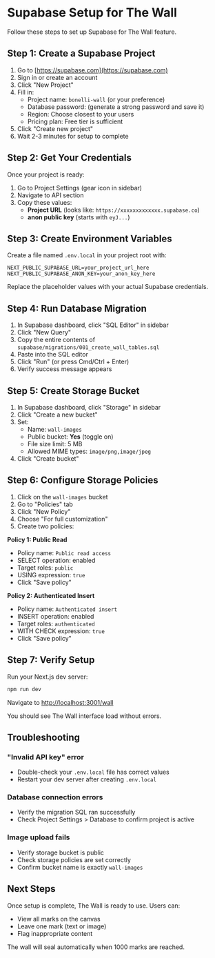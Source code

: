 # Supabase Setup for The Wall

Follow these steps to set up Supabase for The Wall feature.

## Step 1: Create a Supabase Project

1. Go to [https://supabase.com](https://supabase.com)
2. Sign in or create an account
3. Click "New Project"
4. Fill in:
   - Project name: `bonelli-wall` (or your preference)
   - Database password: (generate a strong password and save it)
   - Region: Choose closest to your users
   - Pricing plan: Free tier is sufficient
5. Click "Create new project"
6. Wait 2-3 minutes for setup to complete

## Step 2: Get Your Credentials

Once your project is ready:

1. Go to Project Settings (gear icon in sidebar)
2. Navigate to API section
3. Copy these values:
   - **Project URL** (looks like: `https://xxxxxxxxxxxxx.supabase.co`)
   - **anon public key** (starts with `eyJ...`)

## Step 3: Create Environment Variables

Create a file named `.env.local` in your project root with:

```env
NEXT_PUBLIC_SUPABASE_URL=your_project_url_here
NEXT_PUBLIC_SUPABASE_ANON_KEY=your_anon_key_here
```

Replace the placeholder values with your actual Supabase credentials.

## Step 4: Run Database Migration

1. In Supabase dashboard, click "SQL Editor" in sidebar
2. Click "New Query"
3. Copy the entire contents of `supabase/migrations/001_create_wall_tables.sql`
4. Paste into the SQL editor
5. Click "Run" (or press Cmd/Ctrl + Enter)
6. Verify success message appears

## Step 5: Create Storage Bucket

1. In Supabase dashboard, click "Storage" in sidebar
2. Click "Create a new bucket"
3. Set:
   - Name: `wall-images`
   - Public bucket: **Yes** (toggle on)
   - File size limit: 5 MB
   - Allowed MIME types: `image/png,image/jpeg`
4. Click "Create bucket"

## Step 6: Configure Storage Policies

1. Click on the `wall-images` bucket
2. Go to "Policies" tab
3. Click "New Policy"
4. Choose "For full customization"
5. Create two policies:

**Policy 1: Public Read**
- Policy name: `Public read access`
- SELECT operation: enabled
- Target roles: `public`
- USING expression: `true`
- Click "Save policy"

**Policy 2: Authenticated Insert**
- Policy name: `Authenticated insert`
- INSERT operation: enabled
- Target roles: `authenticated`
- WITH CHECK expression: `true`
- Click "Save policy"

## Step 7: Verify Setup

Run your Next.js dev server:

```bash
npm run dev
```

Navigate to [http://localhost:3001/wall](http://localhost:3001/wall)

You should see The Wall interface load without errors.

## Troubleshooting

### "Invalid API key" error
- Double-check your `.env.local` file has correct values
- Restart your dev server after creating `.env.local`

### Database connection errors
- Verify the migration SQL ran successfully
- Check Project Settings > Database to confirm project is active

### Image upload fails
- Verify storage bucket is public
- Check storage policies are set correctly
- Confirm bucket name is exactly `wall-images`

## Next Steps

Once setup is complete, The Wall is ready to use. Users can:
- View all marks on the canvas
- Leave one mark (text or image)
- Flag inappropriate content

The wall will seal automatically when 1000 marks are reached.
